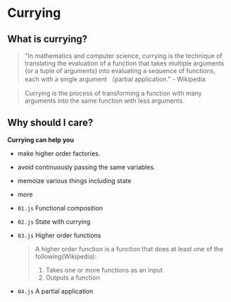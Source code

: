 # Currying

## What is currying?

> "In mathematics and computer science, currying is the technique of translating the evaluation of a function that takes multiple arguments (or a tuple of arguments) into evaluating a sequence of functions, each with a single argument （partial application." - Wikipedia

> Currying is the process of transforming a function with many arguments into the same function with less arguments.

## Why should I care?

__Currying can help you__
* make higher order factories.
* avoid continuously passing the same variables.
* memoize various things including state
* more


* `01.js` Functional composition
* `02.js` State with currying
* `03.js` Higher order functions
	> A higher order function is a function that does at least one of the following(Wikipedia):
	> 1. Takes one or more functions as an input  
	> 2. Outputs a function
* `04.js` A partial application